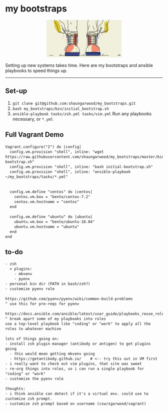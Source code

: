 # my bootstraps

<p align="center">
  <img src="lib/logo.jpeg" width="240" height="120" />
</p>


Setting up new systems takes time. Here are my bootstraps and ansible playbooks to speed things up.

---

## Set-up
1. ```git clone git@github.com:shaungarwood/my_bootstraps.git```
2. ```bash my_bootstraps/bin/initial_bootstrap.sh```
3. ```ansible-playbook tasks/zsh.yml tasks/vim.yml``` Run any playbooks necessary, or ```*.yml```

## Full Vagrant Demo
```
Vagrant.configure("2") do |config|
  config.vm.provision "shell", inline: "wget https://raw.githubusercontent.com/shaungarwood/my_bootstraps/master/bin/initial-bootstrap.sh"
  config.vm.provision "shell", inline: "bash initial-bootstrap.sh"
  config.vm.provision "shell", inline: "ansible-playbook ~/my_bootstraps/tasks/*.yml"


  config.vm.define "centos" do |centos|
    centos.vm.box = "bento/centos-7.2"
    centos.vm.hostname = "centos"
  end

  config.vm.define "ubuntu" do |ubuntu|
    ubuntu.vm.box = "bento/ubuntu-18.04"
    ubuntu.vm.hostname = "ubuntu"
  end
end
```

## to-do
```
- zsh
  > plugins:
    - mkvenv
    - pyenv
- personal bin dir (PATH in bash/zsh?)
- customize pyenv role

https://github.com/pyenv/pyenv/wiki/common-build-problems
^ use this for pre-reqs for pyenv

https://docs.ansible.com/ansible/latest/user_guide/playbooks_reuse_roles.html
^ break apart some of my playbooks into roles
use a top-level playbook like "coding" or "work" to apply all the roles to whatever machine

lots of things going on:
- install zsh plugin manager (antibody or antigen) to get plugins going
  - this would mean getting mkvenv going
  - https://getantibody.github.io/    # <-- try this out in VM first
- i really want to check out vim plugins, that site was sweet
- re-org things into roles, so i can run a single playbook for "coding" or "work"
- customize the pyenv role

thoughts:
- i think ansible can detect if it's a virtual env. could use to customize zsh prompt.
- customize zsh prompt based on username (csw/sgarwood/vagrant)
```
